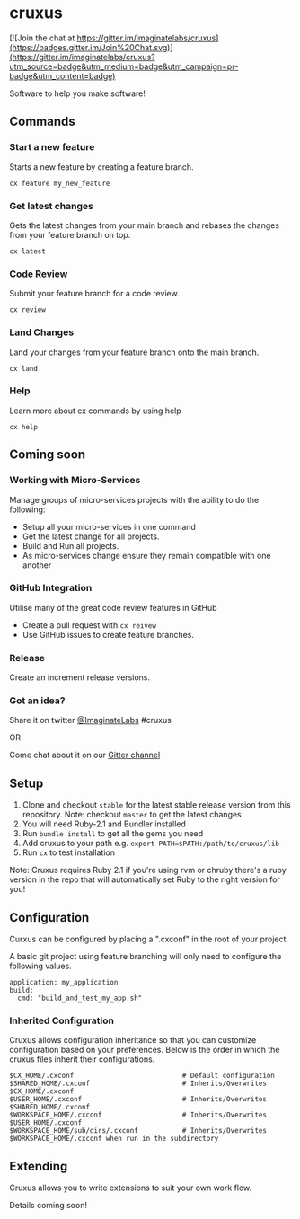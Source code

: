 cruxus
======
[![Join the chat at https://gitter.im/imaginatelabs/cruxus](https://badges.gitter.im/Join%20Chat.svg)](https://gitter.im/imaginatelabs/cruxus?utm_source=badge&utm_medium=badge&utm_campaign=pr-badge&utm_content=badge)

Software to help you make software!

## Commands

### Start a new feature
Starts a new feature by creating a feature branch.

`cx feature my_new_feature`

### Get latest changes
Gets the latest changes from your main branch and rebases the changes from your feature branch on top. 

`cx latest`

### Code Review 
Submit your feature branch for a code review.

`cx review`

### Land Changes
Land your changes from your feature branch onto the main branch.

`cx land`

### Help
Learn more about cx commands by using help

`cx help`

## Coming soon
### Working with Micro-Services
Manage groups of micro-services projects with the ability to do the following:
 - Setup all your micro-services in one command
 - Get the latest change for all projects.
 - Build and Run all projects.
 - As micro-services change ensure they remain compatible with one another

### GitHub Integration
Utilise many of the great code review features in GitHub
 - Create a pull request with `cx reivew`
 - Use GitHub issues to create feature branches.
 
### Release
Create an increment release versions. 
 
### Got an idea?
Share it on twitter [@ImaginateLabs](https://www.twitter.com/ImaginateLabs) #cruxus
 
 OR
  
Come chat about it on our [Gitter channel](https://gitter.im/imaginatelabs/cruxus)

## Setup
1. Clone and checkout `stable` for the latest stable release version from this repository.
   Note: checkout `master` to get the latest changes
2. You will need Ruby-2.1 and Bundler installed
3. Run `bundle install` to get all the gems you need
4. Add cruxus to your path e.g. 
  `export PATH=$PATH:/path/to/cruxus/lib`
5. Run `cx` to test installation

Note: Cruxus requires Ruby 2.1 if you're using rvm or chruby there's a ruby version in the repo that 
will automatically set Ruby to the right version for you!

## Configuration
Curxus can be configured by placing a ".cxconf" in the root of your project. 

A basic git project using feature branching will only need to configure the following values. 
```
application: my_application
build:
  cmd: "build_and_test_my_app.sh"

```

### Inherited Configuration
Cruxus allows configuration inheritance so that you can customize configuration based on your preferences. 
Below is the order in which the cruxus files inherit their configurations.
```
$CX_HOME/.cxconf                           # Default configuration
$SHARED_HOME/.cxconf                       # Inherits/Overwrites $CX_HOME/.cxconf
$USER_HOME/.cxconf                         # Inherits/Overwrites $SHARED_HOME/.cxconf
$WORKSPACE_HOME/.cxconf                    # Inherits/Overwrites $USER_HOME/.cxconf
$WORKSPACE_HOME/sub/dirs/.cxconf           # Inherits/Overwrites $WORKSPACE_HOME/.cxconf when run in the subdirectory
```

## Extending 
Cruxus allows you to write extensions to suit your own work flow.

Details coming soon!

